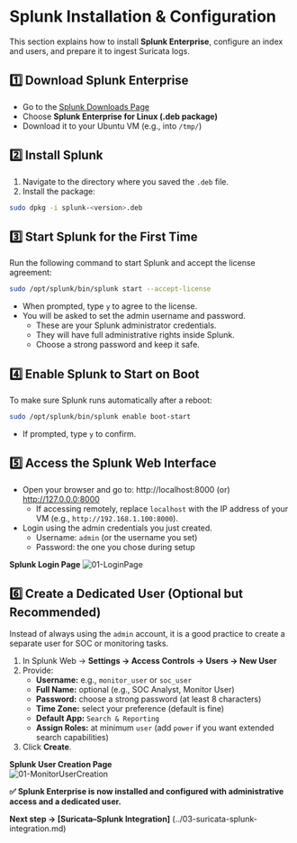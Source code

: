 # Splunk Installation & Configuration  

This section explains how to install **Splunk Enterprise**, configure an index and users, and prepare it to ingest Suricata logs.  


## 1️⃣ Download Splunk Enterprise  

- Go to the [Splunk Downloads Page](https://www.splunk.com/en_us/download/splunk-enterprise.html)  
- Choose **Splunk Enterprise for Linux (.deb package)**  
- Download it to your Ubuntu VM (e.g., into `/tmp/`)

## 2️⃣ Install Splunk  

1. Navigate to the directory where you saved the `.deb` file.  
2. Install the package:  
```bash
sudo dpkg -i splunk-<version>.deb
```

## 3️⃣ Start Splunk for the First Time
Run the following command to start Splunk and accept the license agreement:  
```bash
sudo /opt/splunk/bin/splunk start --accept-license
```
- When prompted, type `y` to agree to the license.
- You will be asked to set the admin username and password.
  - These are your Splunk administrator credentials.
  - They will have full administrative rights inside Splunk.
  - Choose a strong password and keep it safe.

## 4️⃣ Enable Splunk to Start on Boot
To make sure Splunk runs automatically after a reboot:
```bash
sudo /opt/splunk/bin/splunk enable boot-start
```
- If prompted, type `y` to confirm.

## 5️⃣ Access the Splunk Web Interface
- Open your browser and go to: http://localhost:8000 (or) http://127.0.0.0:8000
  - If accessing remotely, replace `localhost` with the IP address of your VM (e.g., `http://192.168.1.100:8000`). <br>
- Login using the admin credentials you just created.
  - Username: `admin` (or the username you set)
  - Password: the one you chose during setup

**Splunk Login Page**
![01-LoginPage](https://github.com/user-attachments/assets/3fe562ae-01a3-4f1b-b97a-75a10c81c3b1)

## 6️⃣ Create a Dedicated User (Optional but Recommended)

Instead of always using the `admin` account, it is a good practice to create a separate user for SOC or monitoring tasks.

1. In Splunk Web → **Settings → Access Controls → Users → New User**  
2. Provide:
   - **Username:** e.g., `monitor_user` or `soc_user`
   - **Full Name:** optional (e.g., SOC Analyst, Monitor User)
   - **Password:** choose a strong password (at least 8 characters)
   - **Time Zone:** select your preference (default is fine)
   - **Default App:** `Search & Reporting`
   - **Assign Roles:** at minimum `user` (add `power` if you want extended search capabilities)
3. Click **Create**.

**Splunk User Creation Page**  
![01-MonitorUserCreation](https://github.com/user-attachments/assets/a9527130-baa8-437e-88ef-a3eed803a9a5)



**✅ Splunk Enterprise is now installed and configured with administrative access and a dedicated user.**

**Next step → [Suricata–Splunk Integration]** (../03-suricata-splunk-integration.md)




  
